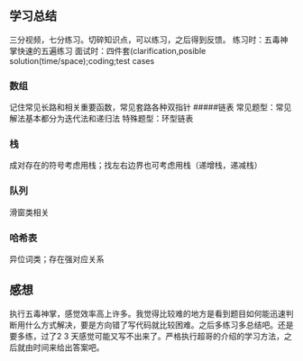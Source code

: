 ## 学习总结
三分视频，七分练习。切碎知识点，可以练习，之后得到反馈。
练习时：五毒神掌快速的五遍练习
面试时：四件套(clarification,posible solution(time/space);coding;test cases

### 数组
记住常见长路和相关重要函数，常见套路各种双指针
#####链表
常见题型：常见解法基本都分为迭代法和递归法
特殊题型：环型链表
### 栈
成对存在的符号考虑用栈；找左右边界也可考虑用栈（递增栈，递减栈）
### 队列
滑窗类相关
### 哈希表
异位词类；存在强对应关系

## 感想
执行五毒神掌，感觉效率高上许多。我觉得比较难的地方是看到题目如何能迅速判断用什么方式解决，要是方向错了写代码就比较困难。之后多练习多总结吧。还是要多练，过了2 3 天感觉可能又写不出来了。严格执行超哥的介绍的学习方法，之后就由时间来给出答案吧。
